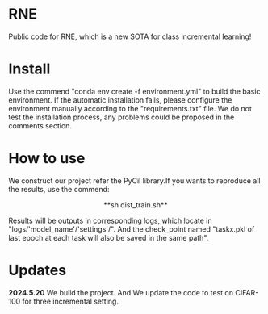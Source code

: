# RNE
Public code for RNE, which is a new SOTA for class incremental learning!

# Install
Use the commend "conda env create -f environment.yml" to build the basic environment.
If the automatic installation fails, please configure the environment manually according to the "requirements.txt" file. We do not test the installation process, any problems could be proposed in the comments section.

# How to use
We construct our project refer the PyCil library.If you wants to reproduce all the results, use the commend:

<p align="center">**sh dist_train.sh**</p>
  
Results will be outputs in corresponding logs, which locate in "logs/'model_name'/'settings'/". And the check_point named "taskx.pkl of last epoch at each task will also be saved in the same path".

# Updates
**2024.5.20** We build the project. And We update the code to test on CIFAR-100 for three incremental setting. 
